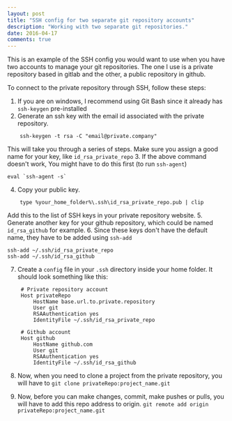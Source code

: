 ```yaml
---
layout: post
title: "SSH config for two separate git repository accounts"
description: "Working with two separate git repositories."
date: 2016-04-17
comments: true
---
```

This is an example of the SSH config you would want to use when you have two accounts to manage your git repositories. The one I use is a private repository based in gitlab and the other, a public repository in github.

To connect to the private repository through SSH, follow these steps:

1. If you are on windows, I recommend using Git Bash since it already has `ssh-keygen` pre-installed
2. Generate an ssh key with the email id associated with the private repository.
```
    ssh-keygen -t rsa -C "email@private.company"
```
This will take you through a series of steps.
Make sure you assign a good name for your key, like `id_rsa_private_repo`
3. If the above command doesn't work, You might have to do this first (to run `ssh-agent`)
```
eval `ssh-agent -s`
```
4. Copy your public key.
```
    type %your_home_folder%\.ssh\id_rsa_private_repo.pub | clip
```
Add this to the list of SSH keys in your private repository website.
5. Generate another key for your github repository, which could be named `id_rsa_github` for example.
6. Since these keys don't have the default name, they have to be added using `ssh-add`
```
ssh-add ~/.ssh/id_rsa_private_repo
ssh-add ~/.ssh/id_rsa_github
```
7. Create a `config` file in your `.ssh` directory inside your home folder. It should look something like this:

        # Private repository account
        Host privateRepo
            HostName base.url.to.private.repository
            User git
            RSAAuthentication yes
            IdentityFile ~/.ssh/id_rsa_private_repo

        # Github account
        Host github
            HostName github.com
            User git
            RSAAuthentication yes
            IdentityFile ~/.ssh/id_rsa_github

8. Now, when you need to clone a project from the private repository, you will have to
`git clone privateRepo:project_name.git`
9. Now, before you can make changes, commit, make pushes or pulls, you will have to add this repo address to origin.
`git remote add origin privateRepo:project_name.git`
